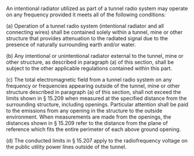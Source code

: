 An intentional radiator utilized as part of a tunnel radio system may operate on any frequency provided it meets all of the following conditions:

(a) Operation of a tunnel radio system (intentional radiator and all connecting wires) shall be contained solely within a tunnel, mine or other structure that provides attenuation to the radiated signal due to the presence of naturally surrounding earth and/or water.

(b) Any intentional or unintentional radiator external to the tunnel, mine or other structure, as described in paragraph (a) of this section, shall be subject to the other applicable regulations contained within this part.

(c) The total electromagnetic field from a tunnel radio system on any frequency or frequencies appearing outside of the tunnel, mine or other structure described in paragraph (a) of this section, shall not exceed the limits shown in § 15.209 when measured at the specified distance from the surrounding structure, including openings. Particular attention shall be paid to the emissions from any opening in the structure to the outside environment. When measurements are made from the openings, the distances shown in § 15.209 refer to the distance from the plane of reference which fits the entire perimeter of each above ground opening.

(d) The conducted limits in § 15.207 apply to the radiofrequency voltage on the public utility power lines outside of the tunnel.

